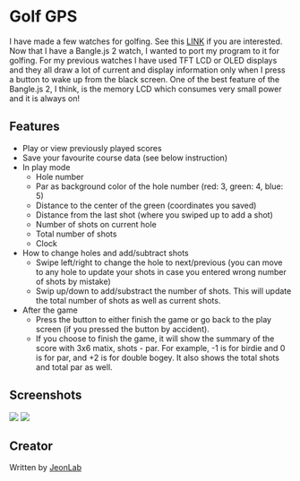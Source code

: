 # Golf GPS

I have made a few watches for golfing. See this [LINK](https://jeonlab.wordpress.com/category/golf-gps-watch/) if you are interested.
Now that I have a Bangle.js 2 watch, I wanted to port my program to it for golfing. For my previous watches I have used TFT LCD or OLED displays and they all draw a lot of current and display information only when I press a button to wake up from the black screen. One of the best feature of the Bangle.js 2, I think, is the memory LCD which consumes very small power and it is always on! 

## Features
- Play or view previously played scores
- Save your favourite course data (see below instruction)
- In play mode
  - Hole number
  - Par as background color of the hole number (red: 3, green: 4, blue: 5)
  - Distance to the center of the green (coordinates you saved)
  - Distance from the last shot (where you swiped up to add a shot)
  - Number of shots on current hole
  - Total number of shots
  - Clock
- How to change holes and add/subtract shots
  - Swipe left/right to change the hole to next/previous (you can move to any hole to update your shots in case you entered wrong number of shots by mistake)
  - Swip up/down to add/substract the number of shots. This will update the total number of shots as well as current shots.
- After the game
  - Press the button to either finish the game or go back to the play screen (if you pressed the button by accident).
  - If you choose to finish the game, it will show the summary of the score with 3x6 matix, shots - par. For example, -1 is for birdie and 0 is for par, and +2 is for double bogey. It also shows the total shots and total par as well.


## Screenshots
![](jclock_screenshot_no_BT.png)
![](jclock_screenshot_BT.png)

## Creator

Written by [JeonLab](https://jeonlab.wordpress.com)
